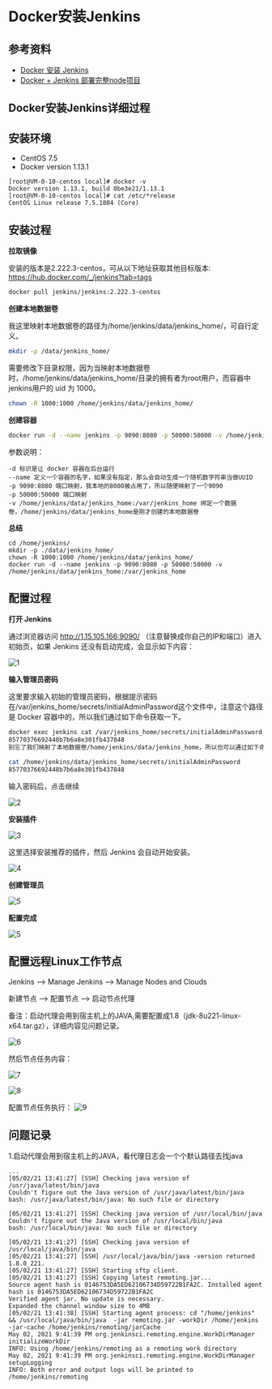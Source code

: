 # Docker安装Jenkins

## 参考资料

* [Docker 安装 Jenkins](https://segon.cn/install-jenkins-using-docker.html)
* [Docker + Jenkins 部署完整node项目](https://segmentfault.com/a/1190000021462867?utm_source=tag-newest)


## Docker安装Jenkins详细过程

## 安装环境 

* CentOS 7.5
* Docker version 1.13.1

```
[root@VM-0-10-centos local]# docker -v
Docker version 1.13.1, build 0be3e21/1.13.1
[root@VM-0-10-centos local]# cat /etc/*release
CentOS Linux release 7.5.1804 (Core)
```

## 安装过程

**拉取镜像**

安装的版本是2.222.3-centos，可从以下地址获取其他目标版本: https://hub.docker.com/_/jenkins?tab=tags

```bash
docker pull jenkins/jenkins:2.222.3-centos
```

**创建本地数据卷**

我这里映射本地数据卷的路径为/home/jenkins/data/jenkins_home/，可自行定义。

```bash
mkdir -p /data/jenkins_home/
```

需要修改下目录权限，因为当映射本地数据卷时，/home/jenkins/data/jenkins_home/目录的拥有者为root用户，而容器中jenkins用户的 uid 为 1000。

```bash
chown -R 1000:1000 /home/jenkins/data/jenkins_home/
```

**创建容器**
```bash
docker run -d --name jenkins -p 9090:8080 -p 50000:50000 -v /home/jenkins/data/jenkins_home:/var/jenkins_home jenkins/jenkins:2.222.3-centos
```

参数说明：
```
-d 标识是让 docker 容器在后台运行
--name 定义一个容器的名字，如果没有指定，那么会自动生成一个随机数字符串当做UUID
-p 9090:8080 端口映射，我本地的8080被占用了，所以随便映射了一个9090
-p 50000:50000 端口映射
-v /home/jenkins/data/jenkins_home:/var/jenkins_home 绑定一个数据卷，/home/jenkins/data/jenkins_home是刚才创建的本地数据卷
```

**总结**

```
cd /home/jenkins/
mkdir -p ./data/jenkins_home/
chown -R 1000:1000 /home/jenkins/data/jenkins_home/
docker run -d --name jenkins -p 9090:8080 -p 50000:50000 -v /home/jenkins/data/jenkins_home:/var/jenkins_home 
```

## 配置过程

**打开 Jenkins**

通过浏览器访问 http://1.15.105.166:9090/  （注意替换成你自己的IP和端口）进入初始页，如果 Jenkins 还没有启动完成，会显示如下内容：

![1](../images/Jenkins/Jenkins访问.png)

**输入管理员密码**

这里要求输入初始的管理员密码，根据提示密码在/var/jenkins_home/secrets/initialAdminPassword这个文件中，注意这个路径是 Docker 容器中的，所以我们通过如下命令获取一下。

```bash
docker exec jenkins cat /var/jenkins_home/secrets/initialAdminPassword
85770376692448b7b6a8e301fb437848
别忘了我们映射了本地数据卷/home/jenkins/data/jenkins_home，所以也可以通过如下命令输出

cat /home/jenkins/data/jenkins_home/secrets/initialAdminPassword 
85770376692448b7b6a8e301fb437848
```
输入密码后，点击继续

![2](../images/Jenkins/解锁Jenkins.png)

**安装插件**

![3](../images/Jenkins/自定义Jenkins.png)

这里选择安装推荐的插件，然后 Jenkins 会自动开始安装。

![4](../images/Jenkins/安装插件.png)

**创建管理员**

![5](../images/Jenkins/创建用户.png)

**配置完成**

![5](../images/Jenkins/配置完成.png)


## 配置远程Linux工作节点

Jenkins ——> Manage Jenkins  ——>  Manage Nodes and Clouds

新建节点 ——> 配置节点  ——> 启动节点代理

备注：启动代理会用到宿主机上的JAVA,需要配置成1.8（jdk-8u221-linux-x64.tar.gz），详细内容见问题记录。


![6](../images/Jenkins/配置Linux节点.png)

然后节点任务内容：

![7](../images/Jenkins/配置节点任务挂载点.png)

![8](../images/Jenkins/配置节点任务构建脚本.png)

配置节点任务执行：
![9](../images/Jenkins/配置节点任务执行.png)


## 问题记录

1.启动代理会用到宿主机上的JAVA，看代理日志会一个个默认路径去找java
```
...
[05/02/21 13:41:27] [SSH] Checking java version of /usr/java/latest/bin/java
Couldn't figure out the Java version of /usr/java/latest/bin/java
bash: /usr/java/latest/bin/java: No such file or directory

[05/02/21 13:41:27] [SSH] Checking java version of /usr/local/bin/java
Couldn't figure out the Java version of /usr/local/bin/java
bash: /usr/local/bin/java: No such file or directory

[05/02/21 13:41:27] [SSH] Checking java version of /usr/local/java/bin/java
[05/02/21 13:41:27] [SSH] /usr/local/java/bin/java -version returned 1.8.0_221.
[05/02/21 13:41:27] [SSH] Starting sftp client.
[05/02/21 13:41:27] [SSH] Copying latest remoting.jar...
Source agent hash is 0146753DA5ED62106734D59722B1FA2C. Installed agent hash is 0146753DA5ED62106734D59722B1FA2C
Verified agent jar. No update is necessary.
Expanded the channel window size to 4MB
[05/02/21 13:41:38] [SSH] Starting agent process: cd "/home/jenkins" && /usr/local/java/bin/java  -jar remoting.jar -workDir /home/jenkins -jar-cache /home/jenkins/remoting/jarCache
May 02, 2021 9:41:39 PM org.jenkinsci.remoting.engine.WorkDirManager initializeWorkDir
INFO: Using /home/jenkins/remoting as a remoting work directory
May 02, 2021 9:41:39 PM org.jenkinsci.remoting.engine.WorkDirManager setupLogging
INFO: Both error and output logs will be printed to /home/jenkins/remoting
```

